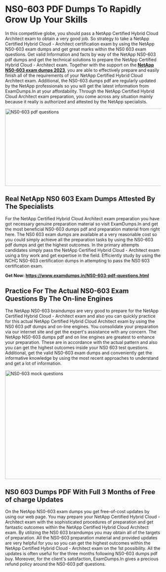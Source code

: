 <h1><strong>NS0-603 PDF Dumps To Rapidly Grow Up Your Skills</strong></h1>
<p>In this competitive globe, you should pass a NetApp Certified Hybrid Cloud Architect exam to obtain a very good job. So strategy to take a NetApp Certified Hybrid Cloud - Architect certification exam by using the NetApp NS0-603 exam dumps and get great marks within the NS0 603 exam questions. Get valid Information and facts by way of the NetApp NS0-603 pdf dumps and get the technical solutions to prepare the NetApp Certified Hybrid Cloud - Architect exam. Together with the support on the <strong><a href="https://www.examdumps.in/NS0-603-pdf-questions.html">NetApp NS0-603 exam dumps 2023</a></strong>, you are able to effectively prepare and easily finish all of the requirements of your NetApp Certified Hybrid Cloud Architect exam. Additional, the NS0-603 dumps pdf are regularly updated by the NetApp professionals so you will get the latest information from ExamDumps.In at your affordability. Through the NetApp Certified Hybrid Cloud Architect exam preparation, you come across any situation mainly because it really is authorized and attested by the NetApp specialists.</p>
<p><img src="https://i.ibb.co/zxJwW90/Copy-of-Online-Classes-Twitter-header-post-Made-with-Poster-My-Wall-1.png" alt="NS0-603 pdf questions" width="750" height="250" /></p>
<h2><strong>Real NetApp NS0 603 Exam Dumps Attested By The Specialists</strong></h2>
<p>For the NetApp Certified Hybrid Cloud Architect exam preparation you have got necessary genuine preparation material so visit ExamDumps.In and get the most beneficial NS0-603 dumps pdf and preparation material from right here. The NS0 603 exam dumps are available at a very reasonable cost so you could simply achieve all the preparation tasks by using the NS0-603 pdf dumps and get the highest outcomes. In the primary attempts candidates simply pass the NetApp Certified Hybrid Cloud - Architect exam using a tiny work and get expertise in the field. Efficiently study by using the NCHC NS0-603 certification dumps in attempting to pass the NS0 603 certification exam.</p>
<p><strong>Get Now:&nbsp;<a href="https://www.examdumps.in/NS0-603-pdf-questions.html">https://www.examdumps.in/NS0-603-pdf-questions.html</a></strong></p>
<h2><strong>Practice For The Actual NS0-603 Exam Questions By The On-line Engines</strong></h2>
<p>The NetApp NS0-603 braindumps are very good to prepare for the NetApp Certified Hybrid Cloud - Architect exam and also you can quickly practice for this actual NetApp Certified Hybrid Cloud Architect exam by using the NS0 603 pdf dumps and on-line engines. You consolidate your preparation via our internet site and get the expert's assistance with any concern. The NetApp NS0-603 dumps pdf and on line engines are greatest to enhance your preparation. These are in accordance with the actual pattern and also you can get the highest outcomes inside your NS0 603 test questions. Additional, get the valid NS0-603 exam dumps and conveniently get the informative knowledge by using the most recent approaches to understand and get a lot of information.</p>
<p><a href="https://www.examdumps.in/NS0-603-pdf-questions.html"><img src="https://i.ibb.co/QkNtdwY/Copy-of-Zoom-Online-Classes-Facebook-Share-Po-Made-with-Poster-My-Wall-1.jpg" alt="NS0-603 mock questions" width="670" height="352" /></a></p>
<h2><strong>NS0 603 Dumps PDF With Full 3 Months of Free of charge Updates</strong></h2>
<p>On the NetApp NS0-603 exam dumps you get free-of-cost updates by using our web page. You may prepare your NetApp Certified Hybrid Cloud - Architect exam with the sophisticated procedures of preparation and get fantastic outcomes within the NetApp Certified Hybrid Cloud Architect exam. By utilizing the NS0 603 braindumps you may obtain all of the targets of preparation. All the NS0-603 preparation material and provided updates are very helpful for you so you can get the highest outcomes within the NetApp Certified Hybrid Cloud - Architect exam on the 1st possibility. All the updates is often useful for the three months following NS0-603 dumps pdf buy. Moreover, for the client's satisfaction, ExamDumps.In gives a precious refund policy around the NS0-603 pdf questions.</p>
